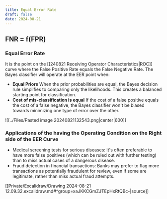 ```yaml
---
title: Equal Error Rate
draft: false
date: 2024-08-21
---
```


## $\text{FNR = f(FPR)}$
### Equal Error Rate
It is the point on the [[240821 Receiving Operator Characteristics|ROC]] curve where the False Positive Rate equals the False Negative Rate.
The Bayes classifier will operate at the EER point when:
- **Equal Priors**
	When the prior probabilities are equal, the Bayes decision rule simplifies to comparing only the likelihoods. This creates a balanced starting point for classification.
- **Cost of mis-classification is equal**
	 If the cost of a false positive equals the cost of a false negative, the Bayes classifier won't be biased towards minimizing one type of error over the other.

![[../Files/Pasted image 20240821132543.png|center|600]]


### Applications of the having the Operating Condition on the Right side of the EER Curve
- Medical screening tests for serious diseases: It's often preferable to have more false positives (which can be ruled out with further testing) than to miss actual cases of a dangerous disease.
- Fraud detection in financial transactions: Banks may prefer to flag more transactions as potentially fraudulent for review, even if some are legitimate, rather than miss actual fraud attempts.

[[Private/Excalidraw/Drawing 2024-08-21 12.09.32.excalidraw.md#^group=xaJKKCGmZJTEpHxRtQBc-|source]]





